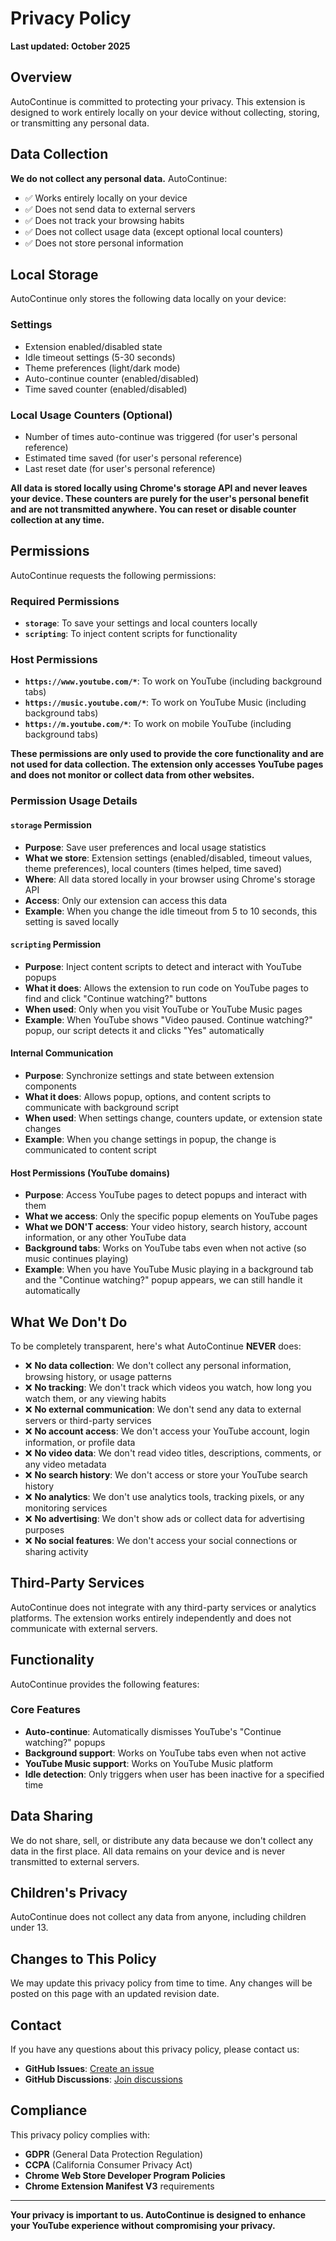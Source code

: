 # Privacy Policy

**Last updated: October 2025**

## Overview

AutoContinue is committed to protecting your privacy. This extension is designed to work entirely locally on your device without collecting, storing, or transmitting any personal data.

## Data Collection

**We do not collect any personal data.** AutoContinue:

- ✅ Works entirely locally on your device
- ✅ Does not send data to external servers
- ✅ Does not track your browsing habits
- ✅ Does not collect usage data (except optional local counters)
- ✅ Does not store personal information

## Local Storage

AutoContinue only stores the following data locally on your device:

### Settings
- Extension enabled/disabled state
- Idle timeout settings (5-30 seconds)
- Theme preferences (light/dark mode)
- Auto-continue counter (enabled/disabled)
- Time saved counter (enabled/disabled)

### Local Usage Counters (Optional)
- Number of times auto-continue was triggered (for user's personal reference)
- Estimated time saved (for user's personal reference)
- Last reset date (for user's personal reference)

**All data is stored locally using Chrome's storage API and never leaves your device. These counters are purely for the user's personal benefit and are not transmitted anywhere. You can reset or disable counter collection at any time.**

## Permissions

AutoContinue requests the following permissions:

### Required Permissions
- **`storage`**: To save your settings and local counters locally
- **`scripting`**: To inject content scripts for functionality

### Host Permissions
- **`https://www.youtube.com/*`**: To work on YouTube (including background tabs)
- **`https://music.youtube.com/*`**: To work on YouTube Music (including background tabs)
- **`https://m.youtube.com/*`**: To work on mobile YouTube (including background tabs)

**These permissions are only used to provide the core functionality and are not used for data collection. The extension only accesses YouTube pages and does not monitor or collect data from other websites.**

### Permission Usage Details

#### `storage` Permission
- **Purpose**: Save user preferences and local usage statistics
- **What we store**: Extension settings (enabled/disabled, timeout values, theme preferences), local counters (times helped, time saved)
- **Where**: All data stored locally in your browser using Chrome's storage API
- **Access**: Only our extension can access this data
- **Example**: When you change the idle timeout from 5 to 10 seconds, this setting is saved locally

#### `scripting` Permission  
- **Purpose**: Inject content scripts to detect and interact with YouTube popups
- **What it does**: Allows the extension to run code on YouTube pages to find and click "Continue watching?" buttons
- **When used**: Only when you visit YouTube or YouTube Music pages
- **Example**: When YouTube shows "Video paused. Continue watching?" popup, our script detects it and clicks "Yes" automatically

#### Internal Communication
- **Purpose**: Synchronize settings and state between extension components
- **What it does**: Allows popup, options, and content scripts to communicate with background script
- **When used**: When settings change, counters update, or extension state changes
- **Example**: When you change settings in popup, the change is communicated to content script

#### Host Permissions (YouTube domains)
- **Purpose**: Access YouTube pages to detect popups and interact with them
- **What we access**: Only the specific popup elements on YouTube pages
- **What we DON'T access**: Your video history, search history, account information, or any other YouTube data
- **Background tabs**: Works on YouTube tabs even when not active (so music continues playing)
- **Example**: When you have YouTube Music playing in a background tab and the "Continue watching?" popup appears, we can still handle it automatically

## What We Don't Do

To be completely transparent, here's what AutoContinue **NEVER** does:

- ❌ **No data collection**: We don't collect any personal information, browsing history, or usage patterns
- ❌ **No tracking**: We don't track which videos you watch, how long you watch them, or any viewing habits  
- ❌ **No external communication**: We don't send any data to external servers or third-party services
- ❌ **No account access**: We don't access your YouTube account, login information, or profile data
- ❌ **No video data**: We don't read video titles, descriptions, comments, or any video metadata
- ❌ **No search history**: We don't access or store your YouTube search history
- ❌ **No analytics**: We don't use analytics tools, tracking pixels, or any monitoring services
- ❌ **No advertising**: We don't show ads or collect data for advertising purposes
- ❌ **No social features**: We don't access your social connections or sharing activity

## Third-Party Services

AutoContinue does not integrate with any third-party services or analytics platforms. The extension works entirely independently and does not communicate with external servers.

## Functionality

AutoContinue provides the following features:

### Core Features
- **Auto-continue**: Automatically dismisses YouTube's "Continue watching?" popups
- **Background support**: Works on YouTube tabs even when not active
- **YouTube Music support**: Works on YouTube Music platform
- **Idle detection**: Only triggers when user has been inactive for a specified time

## Data Sharing

We do not share, sell, or distribute any data because we don't collect any data in the first place. All data remains on your device and is never transmitted to external servers.

## Children's Privacy

AutoContinue does not collect any data from anyone, including children under 13.

## Changes to This Policy

We may update this privacy policy from time to time. Any changes will be posted on this page with an updated revision date.

## Contact

If you have any questions about this privacy policy, please contact us:

- **GitHub Issues**: [Create an issue](https://github.com/sunnamed434/AutoContinue/issues)
- **GitHub Discussions**: [Join discussions](https://github.com/sunnamed434/AutoContinue/discussions)

## Compliance

This privacy policy complies with:
- **GDPR** (General Data Protection Regulation)
- **CCPA** (California Consumer Privacy Act)
- **Chrome Web Store Developer Program Policies**
- **Chrome Extension Manifest V3** requirements

---

**Your privacy is important to us. AutoContinue is designed to enhance your YouTube experience without compromising your privacy.**